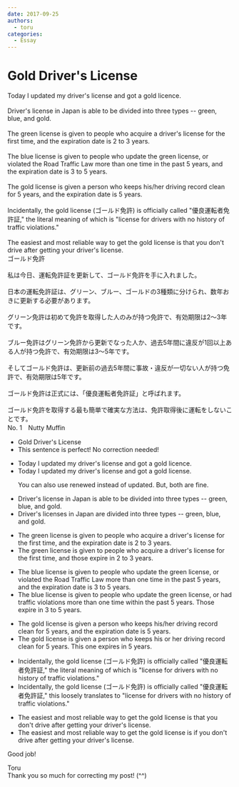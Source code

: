 ```yaml
---
date: 2017-09-25
authors:
  - toru
categories:
  - Essay
---
```


<h1 id="subject_show">Gold Driver's License</h1>
<div class="date" hidden>Sep 25, 2017 20:53</div>
<div id="post"><div id="body_show_ori">
Today I updated my driver's license and got a gold licence.<br/><br/>Driver's license in Japan is able to be  divided into three types -- green, blue, and gold.<br/><br/>The green license is given to people who acquire a driver's license for the first time, and the expiration date is 2 to 3 years.<br/><br/>The blue license is given to people who update the green license, or violated the Road Traffic Law more than one time in the past 5 years, and the expiration date is 3 to 5 years.<br/><br/>The gold license is given a person who keeps his/her driving record clean for 5 years, and the expiration date is 5 years.<br/><br/>Incidentally, the gold license (ゴールド免許) is officially called "優良運転者免許証," the literal meaning of which is "license for drivers with no history of traffic violations."<br/><br/>The easiest and most reliable way to get the gold license is that you don't drive after getting your driver's license.
</div></div>

<!-- more -->

<div id="post_ja"><div id="body_show_mo">
ゴールド免許<br/><br/>私は今日、運転免許証を更新して、ゴールド免許を手に入れました。<br/><br/>日本の運転免許証は、グリーン、ブルー、ゴールドの3種類に分けられ、数年おきに更新する必要があります。<br/><br/>グリーン免許は初めて免許を取得した人のみが持つ免許で、有効期限は2～3年です。<br/><br/>ブルー免許はグリーン免許から更新でなった人か、過去5年間に違反が1回以上ある人が持つ免許で、有効期限は3～5年です。<br/><br/>そしてゴールド免許は、更新前の過去5年間に事故・違反が一切ない人が持つ免許で、有効期限は5年です。<br/><br/>ゴールド免許は正式には、「優良運転者免許証」と呼ばれます。<br/><br/>ゴールド免許を取得する最も簡単で確実な方法は、免許取得後に運転をしないことです。
</div></div>
<div id="block"><div class="first_name"> No. 1　<span class="just_name">Nutty Muffin</span></div><div id="block2">
<ul class="correction_field">
<li class="incorrect">Gold Driver's License</li>
<li class="corrected perfect">This sentence is perfect! No correction needed!</li>
</ul>
<ul class="correction_field">
<li class="incorrect">Today I updated my driver's license and got a gold licence.</li>
<li class="corrected correct">
Today I <span class="f_gray">updated </span>my driver's license and got a gold <span class="f_red">license</span>.
<p class="correction_comment">You can also use renewed instead of updated. But, both are fine.</p>
</li>
</ul>
<ul class="correction_field">
<li class="incorrect">Driver's license in Japan is able to be  divided into three types -- green, blue, and gold.</li>
<li class="corrected correct">
Driver's license<span class="f_blue">s</span> in Japan <span class="f_red">are</span> divided into three types -- green, blue, and gold.
</li>
</ul>
<ul class="correction_field">
<li class="incorrect">The green license is given to people who acquire a driver's license for the first time, and the expiration date is 2 to 3 years.</li>
<li class="corrected correct">
The green license is given to people who acquire a driver's license for the first time, and <span class="f_red">those expire in </span>2 to 3 years.
</li>
</ul>
<ul class="correction_field">
<li class="incorrect">The blue license is given to people who update the green license, or violated the Road Traffic Law more than one time in the past 5 years, and the expiration date is 3 to 5 years.</li>
<li class="corrected correct">
The blue license is given to people who update the green license, or <span class="f_gray">had traffic violations</span> more than one time <span class="f_gray">within</span> the past 5 years<span class="f_red">.</span> <span class="f_blue">Those expire in </span>3 to 5 years.
</li>
</ul>
<ul class="correction_field">
<li class="incorrect">The gold license is given a person who keeps his/her driving record clean for 5 years, and the expiration date is 5 years.</li>
<li class="corrected correct">
The gold license is given a person who keeps<span class="f_gray"> his or her</span> driving record clean for 5 years<span class="f_blue">.</span> <span class="f_blue">This one expires in</span> 5 years.
</li>
</ul>
<ul class="correction_field">
<li class="incorrect">Incidentally, the gold license (ゴールド免許) is officially called "優良運転者免許証," the literal meaning of which is "license for drivers with no history of traffic violations."</li>
<li class="corrected correct">
Incidentally, the gold license (ゴールド免許) is officially called "優良運転者免許証," th<span class="f_gray">is loosely translates to</span> "license for drivers with no history of traffic violations."
</li>
</ul>
<ul class="correction_field">
<li class="incorrect">The easiest and most reliable way to get the gold license is that you don't drive after getting your driver's license.</li>
<li class="corrected correct">
The easiest <span class="sline"><span class="f_gray">and most reliable</span></span> way to get the gold license is <span class="f_blue">if</span> you don't drive after getting your driver's license.
</li>
</ul>
<p class="comment_small">
 Good job!
</p>

</div><div class="name"><span class="just_name">Toru</span><br>
Thank you so much for correcting my post! (^^)
</div>
</div>
